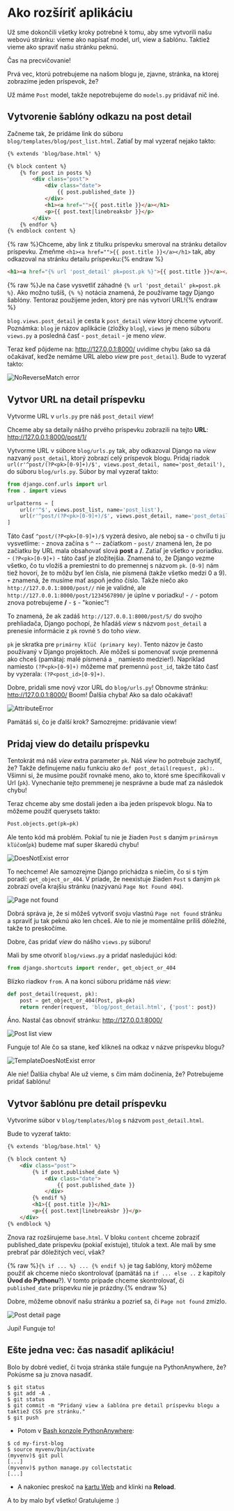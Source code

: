 # Ako rozšíriť aplikáciu

Už sme dokončili všetky kroky potrebné k tomu, aby sme vytvorili našu webovú stránku: vieme ako napísať model, url, view a šablónu. Taktiež vieme ako spraviť našu stránku peknú.

Čas na precvičovanie!

Prvá vec, ktorú potrebujeme na našom blogu je, zjavne, stránka, na ktorej zobrazíme jeden príspevok, že?

Už máme `Post` model, takže nepotrebujeme do `models.py` pridávať nič iné.

## Vytvorenie šablóny odkazu na post detail

Začneme tak, že pridáme link do súboru `blog/templates/blog/post_list.html`. Zatiaľ by mal vyzerať nejako takto:

```html
{% extends 'blog/base.html' %}

{% block content %}
    {% for post in posts %}
        <div class="post">
            <div class="date">
                {{ post.published_date }}
            </div>
            <h1><a href="">{{ post.title }}</a></h1>
            <p>{{ post.text|linebreaksbr }}</p>
        </div>
    {% endfor %}
{% endblock content %}
```

{% raw %}Chceme, aby link z titulku príspevku smeroval na stránku detailov príspevku. Zmeňme `<h1><a href="">{{ post.title }}</a></h1>` tak, aby odkazoval na stránku detailu príspevku:{% endraw %}

```html
<h1><a href="{% url 'post_detail' pk=post.pk %}">{{ post.title }}</a></h1>
```

{% raw %}Je na čase vysvetliť záhadné `{% url 'post_detail' pk=post.pk %}`. Ako možno tušíš, `{% %}` notácia znamená, že používame tagy Django šablóny. Tentoraz použijeme jeden, ktorý pre nás vytvorí URL!{% endraw %}

`blog.views.post_detail` je cesta k `post_detail` *view* ktorý chceme vytvoriť. Poznámka: `blog` je názov aplikácie (zložky `blog`), `views` je meno súboru `views.py` a posledná časť - `post_detail` - je meno *view*.

Teraz keď pôjdeme na: http://127.0.0.1:8000/ uvidíme chybu (ako sa dá očakávať, keďže nemáme URL alebo *view* pre `post_detail`). Bude to vyzerať takto:

![NoReverseMatch error][1]

 [1]: images/no_reverse_match2.png

## Vytvor URL na detail príspevku

Vytvorme URL v `urls.py` pre náš `post_detail` *view*!

Chceme aby sa detaily nášho prvého príspevku zobrazili na tejto **URL**: http://127.0.0.1:8000/post/1/

Vytvorme URL v súbore `blog/urls.py` tak, aby odkazoval Django na *view* nazvaný `post_detail`, ktorý zobrazí celý príspevok blogu. Pridaj riadok `url(r'^post/(?P<pk>[0-9]+)/$', views.post_detail, name='post_detail'),` do súboru `blog/urls.py`. Súbor by mal vyzerať takto:

```python
from django.conf.urls import url
from . import views

urlpatterns = [
    url(r'^$', views.post_list, name='post_list'),
    url(r'^post/(?P<pk>[0-9]+)/$', views.post_detail, name='post_detail'),
]
```

Táto časť `^post/(?P<pk>[0-9]+)/$` vyzerá desivo, ale neboj sa - o chvíľu ti ju vysvetlíme: - znova začína s `^` -- začiatkom - `post/` znamená len, že po začiatku by URL mala obsahovať slová **post** a **/**. Zatiaľ je všetko v poriadku. - `(?P<pk>[0-9]+)` - táto časť je zložitejšia. Znamená to, že Django vezme všetko, čo tu vložíš a premiestni to do premennej s názvom `pk`. `[0-9]` nám tiež hovorí, že to môžu byť len čísla, nie písmená (takže všetko medzi 0 a 9). `+` znamená, že musíme mať aspoň jedno číslo. Takže niečo ako `http://127.0.0.1:8000/post//` nie je validné, ale `http://127.0.0.1:8000/post/1234567890/` je úplne v poriadku! - `/` - potom znova potrebujeme **/** - `$` - "koniec"!

To znamená, že ak zadáš `http://127.0.0.1:8000/post/5/` do svojho prehliadača, Django pochopí, že hľadáš *view* s názvom `post_detail` a prenesie informácie z `pk` rovné `5` do toho *view*.

`pk` je skratka pre `primárny kľúč (primary key)`. Tento názov je často používaný v Django projektoch. Ale môžeš si pomenovať svoje premenná ako chceš (pamätaj: malé písmená a `_` namiesto medzier!). Napríklad namiesto `(?P<pk>[0-9]+)` môžeme mať premennú `post_id`, takže táto časť by vyzerala: `(?P<post_id>[0-9]+)`.

Dobre, pridali sme nový vzor URL do `blog/urls.py`! Obnovme stránku: http://127.0.0.1:8000/ Boom! Ďalšia chyba! Ako sa dalo očakávať!

![AttributeError][2]

 [2]: images/attribute_error2.png

Pamätáš si, čo je ďalší krok? Samozrejme: pridávanie view!

## Pridaj view do detailu príspevku

Tentokrát má náš *view* extra parameter `pk`. Náš *view* ho potrebuje zachytiť, že? Takže definujeme našu funkciu ako `def post_detail(request, pk):`. Všimni si, že musíme použiť rovnaké meno, ako to, ktoré sme špecifikovali v Url (`pk`). Vynechanie tejto premmenej je nesprávne a bude mať za následok chybu!

Teraz chceme aby sme dostali jeden a iba jeden príspevok blogu. Na to môžeme použiť querysets takto:

```python
Post.objects.get(pk=pk)
```

Ale tento kód má problém. Pokiaľ tu nie je žiaden `Post` s daným `primárnym kľúčom`(`pk`) budeme mať super škaredú chybu!

![DoesNotExist error][3]

 [3]: images/does_not_exist2.png

To nechceme! Ale samozrejme Django prichádza s niečim, čo si s tým poradí: `get_object_or_404`. V príade, že neexistuje žiaden `Post` s daným `pk` zobrazí oveľa krajšiu stránku (nazývanú `Page Not Found 404`).

![Page not found][4]

 [4]: images/404_2.png

Dobrá správa je, že si môžeš vytvoriť svoju vlastnú `Page not found` stránku a spraviť ju tak peknú ako len chceš. Ale to nie je momentálne príliš dôležité, takže to preskočíme.

Dobre, čas pridať *view* do nášho `views.py` súboru!

Mali by sme otvoriť `blog/views.py` a pridať nasledujúci kód:

```python
from django.shortcuts import render, get_object_or_404
```


Blízko riadkov `from`. A na konci súboru pridáme náš *view*:

```python
def post_detail(request, pk):
    post = get_object_or_404(Post, pk=pk)
    return render(request, 'blog/post_detail.html', {'post': post})
```


Áno. Nastal čas obnoviť stránku: http://127.0.0.1:8000/

![Post list view][5]

 [5]: images/post_list2.png

Funguje to! Ale čo sa stane, keď klikneš na odkaz v názve príspevku blogu?

![TemplateDoesNotExist error][6]

 [6]: images/template_does_not_exist2.png

Ale nie! Ďalšia chyba! Ale už vieme, s čim mám dočinenia, že? Potrebujeme pridať šablónu!

## Vytvor šablónu pre detail príspevku

Vytvoríme súbor v `blog/templates/blog` s názvom `post_detail.html`.

Bude to vyzerať takto:

```html
{% extends 'blog/base.html' %}

{% block content %}
    <div class="post">
        {% if post.published_date %}
            <div class="date">
                {{ post.published_date }}
            </div>
        {% endif %}
        <h1>{{ post.title }}</h1>
        <p>{{ post.text|linebreaksbr }}</p>
    </div>
{% endblock %}
```

Znova raz rozširujeme `base.html`. V bloku `content` chceme zobraziť published_date príspevku (pokiaľ existuje), titulok a text. Ale mali by sme prebrať pár dôležitých vecí, však?

{% raw %}`{% if ... %} ... {% endif %}` je tag šablóny, ktorý môžeme použiť ak chceme niečo skontrolovať (pamätáš na `if ... else ..` z kapitoly **Úvod do Pythonu**?). V tomto prípade chceme skontrolovať, či `published_date` príspevku nie je prázdny.{% endraw %}

Dobre, môžeme obnoviť našu stránku a pozrieť sa, či `Page not found` zmizlo.

![Post detail page][7]

 [7]: images/post_detail2.png

Jupí! Funguje to!

## Ešte jedna vec: čas nasadiť aplikáciu!

Bolo by dobré vedieť, či tvoja stránka stále funguje na PythonAnywhere, že? Pokúsme sa ju znova nasadiť.

```
$ git status
$ git add -A .
$ git status
$ git commit -m "Pridaný view a šablóna pre detail príspevku blogu a taktiež CSS pre stránku."
$ git push
```

*   Potom v [Bash konzole PythonAnywhere][8]:

 [8]: https://www.pythonanywhere.com/consoles/

```
$ cd my-first-blog
$ source myvenv/bin/activate
(myvenv)$ git pull
[...]
(myvenv)$ python manage.py collectstatic
[...]
```

*   A nakoniec preskoč na [kartu Web][9] and klinki na **Reload**.

 [9]: https://www.pythonanywhere.com/web_app_setup/

A to by malo byť všetko! Gratulujeme :)
